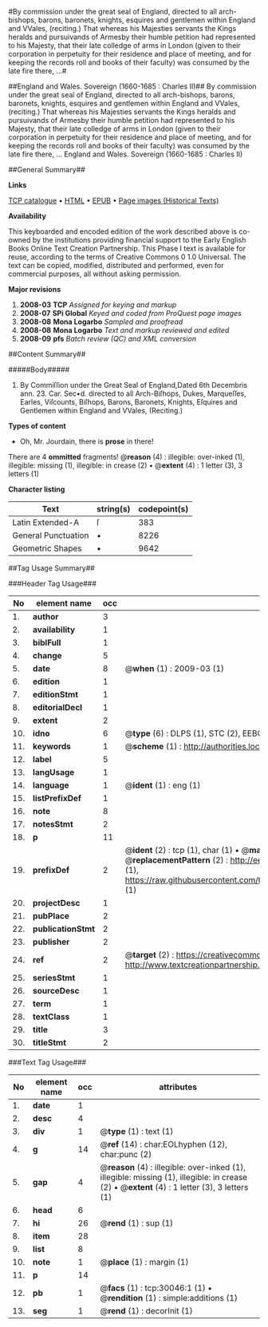 #By commission under the great seal of England, directed to all arch-bishops, barons, baronets, knights, esquires and gentlemen within England and VVales, (reciting.) That whereas his Majesties servants the Kings heralds and pursuivands of Armesby their humble petition had represented to his Majesty, that their late colledge of arms in London (given to their corporation in perpetuity for their residence and place of meeting, and for keeping the records roll and books of their faculty) was consumed by the late fire there, ...#

##England and Wales. Sovereign (1660-1685 : Charles II)##
By commission under the great seal of England, directed to all arch-bishops, barons, baronets, knights, esquires and gentlemen within England and VVales, (reciting.) That whereas his Majesties servants the Kings heralds and pursuivands of Armesby their humble petition had represented to his Majesty, that their late colledge of arms in London (given to their corporation in perpetuity for their residence and place of meeting, and for keeping the records roll and books of their faculty) was consumed by the late fire there, ...
England and Wales. Sovereign (1660-1685 : Charles II)

##General Summary##

**Links**

[TCP catalogue](http://www.ota.ox.ac.uk/tcp/)  • 
[HTML](http://tei.it.ox.ac.uk/tcp/Texts-HTML/free/A32/A32193.html)  • 
[EPUB](http://tei.it.ox.ac.uk/tcp/Texts-EPUB/free/A32/A32193.epub) • 
[Page images (Historical Texts)](https://data.historicaltexts.jisc.ac.uk/view?pubId=eebo-99825660e&pageId=eebo-99825660e-30046-1)

**Availability**

This keyboarded and encoded edition of the
	       work described above is co-owned by the institutions
	       providing financial support to the Early English Books
	       Online Text Creation Partnership. This Phase I text is
	       available for reuse, according to the terms of Creative
	       Commons 0 1.0 Universal. The text can be copied,
	       modified, distributed and performed, even for
	       commercial purposes, all without asking permission.

**Major revisions**

1. __2008-03__ __TCP__ *Assigned for keying and markup*
1. __2008-07__ __SPi Global__ *Keyed and coded from ProQuest page images*
1. __2008-08__ __Mona Logarbo__ *Sampled and proofread*
1. __2008-08__ __Mona Logarbo__ *Text and markup reviewed and edited*
1. __2008-09__ __pfs__ *Batch review (QC) and XML conversion*

##Content Summary##

#####Body#####

1. By Commiſſion under the Great Seal of England,Dated 6th Decembris ann. 23. Car. Sec•d. directed to all Arch-Biſhops, Dukes, Marqueſſes, Earles, Viſcounts, Biſhops, Barons, Baronets, Knights, Eſquires and Gentlemen within England and VVales, (Reciting.)

**Types of content**

  * Oh, Mr. Jourdain, there is **prose** in there!

There are 4 **ommitted** fragments! 
 @__reason__ (4) : illegible: over-inked (1), illegible: missing (1), illegible: in crease (2)  •  @__extent__ (4) : 1 letter (3), 3 letters (1)

**Character listing**


|Text|string(s)|codepoint(s)|
|---|---|---|
|Latin Extended-A|ſ|383|
|General Punctuation|•|8226|
|Geometric Shapes|▪|9642|

##Tag Usage Summary##

###Header Tag Usage###

|No|element name|occ|attributes|
|---|---|---|---|
|1.|__author__|3||
|2.|__availability__|1||
|3.|__biblFull__|1||
|4.|__change__|5||
|5.|__date__|8| @__when__ (1) : 2009-03 (1)|
|6.|__edition__|1||
|7.|__editionStmt__|1||
|8.|__editorialDecl__|1||
|9.|__extent__|2||
|10.|__idno__|6| @__type__ (6) : DLPS (1), STC (2), EEBO-CITATION (1), PROQUEST (1), VID (1)|
|11.|__keywords__|1| @__scheme__ (1) : http://authorities.loc.gov/ (1)|
|12.|__label__|5||
|13.|__langUsage__|1||
|14.|__language__|1| @__ident__ (1) : eng (1)|
|15.|__listPrefixDef__|1||
|16.|__note__|8||
|17.|__notesStmt__|2||
|18.|__p__|11||
|19.|__prefixDef__|2| @__ident__ (2) : tcp (1), char (1)  •  @__matchPattern__ (2) : ([0-9\-]+):([0-9IVX]+) (1), (.+) (1)  •  @__replacementPattern__ (2) : http://eebo.chadwyck.com/downloadtiff?vid=$1&page=$2 (1), https://raw.githubusercontent.com/textcreationpartnership/Texts/master/tcpchars.xml#$1 (1)|
|20.|__projectDesc__|1||
|21.|__pubPlace__|2||
|22.|__publicationStmt__|2||
|23.|__publisher__|2||
|24.|__ref__|2| @__target__ (2) : https://creativecommons.org/publicdomain/zero/1.0/ (1), http://www.textcreationpartnership.org/docs/. (1)|
|25.|__seriesStmt__|1||
|26.|__sourceDesc__|1||
|27.|__term__|1||
|28.|__textClass__|1||
|29.|__title__|3||
|30.|__titleStmt__|2||


###Text Tag Usage###

|No|element name|occ|attributes|
|---|---|---|---|
|1.|__date__|1||
|2.|__desc__|4||
|3.|__div__|1| @__type__ (1) : text (1)|
|4.|__g__|14| @__ref__ (14) : char:EOLhyphen (12), char:punc (2)|
|5.|__gap__|4| @__reason__ (4) : illegible: over-inked (1), illegible: missing (1), illegible: in crease (2)  •  @__extent__ (4) : 1 letter (3), 3 letters (1)|
|6.|__head__|6||
|7.|__hi__|26| @__rend__ (1) : sup (1)|
|8.|__item__|28||
|9.|__list__|8||
|10.|__note__|1| @__place__ (1) : margin (1)|
|11.|__p__|14||
|12.|__pb__|1| @__facs__ (1) : tcp:30046:1 (1)  •  @__rendition__ (1) : simple:additions (1)|
|13.|__seg__|1| @__rend__ (1) : decorInit (1)|
